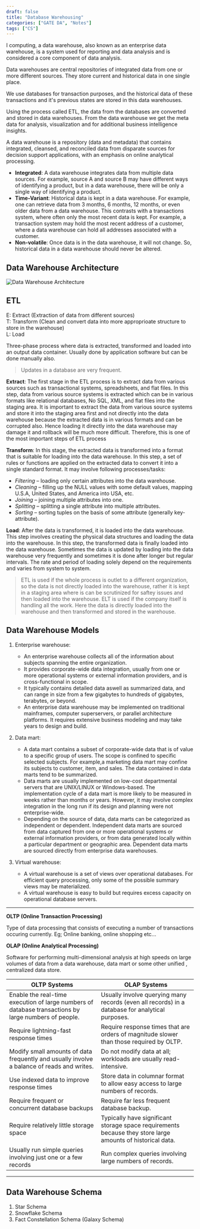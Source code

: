 ```yaml
---
draft: false
title: "Database Warehousing"
categories: ["GATE DA", "Notes"]
tags: ["CS"]
---
```


I computing, a data warehouse, also known as an enterprise data warehouse, is a system used for reporting and data analysis and is considered a core component of data analysis.

Data warehouses are central repositories of integrated data from one or more different sources. They store current and historical data in one single place.

We use databases for transaction purposes, and the historical data of these transactions and it's previous states are stored in this data warehouses.

Using the process called ETL, the data from the databases are converted and stored in data warehouses. From the data warehouse we get the meta data for analysis, visualization and for additional business intelligence insights.

A data warehouse is a repository (data and metadata) that contains integrated, cleansed, and reconciled data from disparate sources for decision support applications, with an emphasis on online analytical processing.

- **Integrated**: A data warehouse integrates data from multiple data sources. For example, source A and source B may have different ways of identifying a product, but in a data warehouse, there will be only a single way of identifying a product.
- **Time-Variant**: Historical data is kept in a data warehouse. For example, one can retrieve data from 3 months, 6 months, 12 months, or even older data from a data warehouse. This contrasts with a transactions system, where often only the most recent data is kept. For example, a transaction system may hold the most recent address of a customer, where a data warehouse can hold all addresses associated with a customer.
- **Non-volatile**: Once data is in the data warehouse, it will not change. So, historical data in a data warehouse should never be altered.

## Data Warehouse Architecture

![Data Warehouse Architecture](./img/DWHA.png)

## ETL

E: Extract (Extraction of data from different sources) <br>
T: Transform (Clean and convert data into more approprioate structure to store in the warehouse) <br>
L: Load<br>

Three-phase process where data is extracted, transformed and loaded into an output data container. Usually done by application software but can be done manually also.

> Updates in a database are very frequent.

**Extract**: The first stage in the ETL process is to extract data from various sources such as transactional systems, spreadsheets, and flat files. In this step, data from various source systems is extracted which can be in various formats like relational databases, No SQL, XML, and flat files into the staging area. It is important to extract the data from various source systems and store it into the staging area first and not directly into the data warehouse because the extracted data is in various formats and can be corrupted also. Hence loading it directly into the data warehouse may damage it and rollback will be much more difficult. Therefore, this is one of the most important steps of ETL process

**Transform**: In this stage, the extracted data is transformed into a format that is suitable for loading into the data warehouse. In this step, a set of rules or functions are applied on the extracted data to convert it into a single standard format. It may involve following processes/tasks:

- _Filtering_ – loading only certain attributes into the data warehouse.
- _Cleaning_ – filling up the NULL values with some default values, mapping U.S.A, United States, and America into USA, etc.
- _Joining_ – joining multiple attributes into one.
- _Splitting_ – splitting a single attribute into multiple attributes.
- _Sorting_ – sorting tuples on the basis of some attribute (generally key-attribute).

**Load**: After the data is transformed, it is loaded into the data warehouse. This step involves creating the physical data structures and loading the data into the warehouse. In this step, the transformed data is finally loaded into the data warehouse. Sometimes the data is updated by loading into the data warehouse very frequently and sometimes it is done after longer but regular intervals. The rate and period of loading solely depend on the requirements and varies from system to system.

> ETL is used if the whole process is outlet to a different organization, so the data is not directly loaded into the warehouse, rather it is kept in a staging area where is can be scrutinized for saftey issues and then loaded into the warehouse.
> ELT is used if the company itself is handling all the work. Here the data is directly loaded into the warehouse and then transformed and stored in the warehouse.

## Data Warehouse Models

1. Enterprise warehouse:

   - An enterprise warehouse collects all of the information about subjects spanning the entire organization.
   - It provides corporate-wide data integration, usually from one or more operational systems or external information providers, and is cross-functional in scope.
   - It typically contains detailed data aswell as summarized data, and can range in size from a few gigabytes to hundreds of gigabytes, terabytes, or beyond.
   - An enterprise data warehouse may be implemented on traditional mainframes, computer superservers, or parallel architecture platforms. It requires extensive business modeling and may take years to design and build.

2. Data mart:
   - A data mart contains a subset of corporate-wide data that is of value to a specific group of users. The scope is confined to specific selected subjects. For example,a marketing data mart may confine its subjects to customer, item, and sales. The data contained in data marts tend to be summarized.
   - Data marts are usually implemented on low-cost departmental servers that are UNIX/LINUX or Windows-based. The implementation cycle of a data mart is more likely to be measured in weeks rather than months or years. However, it may involve complex integration in the long run if its design and planning were not enterprise-wide.
   - Depending on the source of data, data marts can be categorized as independent or dependent. Independent data marts are sourced from data captured from one or more operational systems or external information providers, or from data generated locally within a particular department or geographic area. Dependent data marts are sourced directly from enterprise data warehouses.
3. Virtual warehouse:

   - A virtual warehouse is a set of views over operational databases. For efficient query processing, only some of the possible summary views may be materialized.
   - A virtual warehouse is easy to build but requires excess capacity on operational database servers.

---

**OLTP (Online Transaction Processing)**

Type of data processing that consists of executing a number of transactions occuring currently. Eg; Online banking, online shopping etc...

**OLAP (Online Analytical Processing)**

Software for performing multi-dimensional analysis at high speeds on large volumes of data from a data warehouse, data mart or some other unified , centralized data store.

| OLTP Systems                                                                                         | OLAP Systems                                                                                               |
| ---------------------------------------------------------------------------------------------------- | ---------------------------------------------------------------------------------------------------------- |
| Enable the real-time execution of large numbers of database transactions by large numbers of people. | Usually involve querying many records (even all records) in a database for analytical purposes.            |
| Require lightning-fast response times                                                                | Require response times that are orders of magnitude slower than those required by OLTP.                    |
| Modify small amounts of data frequently and usually involve a balance of reads and writes.           | Do not modify data at all; workloads are usually read-intensive.                                           |
| Use indexed data to improve response times                                                           | Store data in columnar format to allow easy access to large numbers of records.                            |
| Require frequent or concurrent database backups                                                      | Require far less frequent database backup.                                                                 |
| Require relatively little storage space                                                              | Typically have significant storage space requirements because they store large amounts of historical data. |
| Usually run simple queries involving just one or a few records                                       | Run complex queries involving large numbers of records.                                                    |

---

## Data Warehouse Schema

1. Star Schema
2. Snowflake Schema
3. Fact Constellation Schema (Galaxy Schema)
